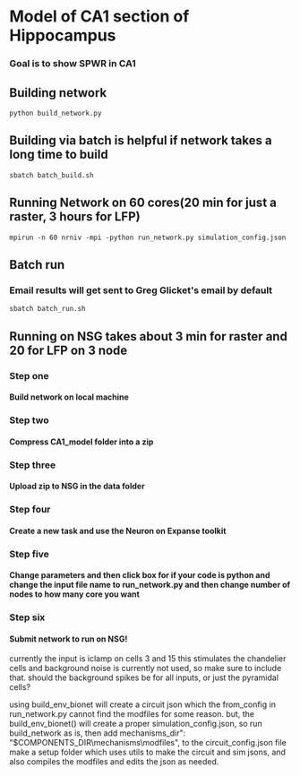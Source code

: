 # Model of CA1 section of Hippocampus
### Goal is to show SPWR in CA1
## Building network
```
python build_network.py
```
## Building via batch is helpful if network takes a long time to build
```
sbatch batch_build.sh
```
## Running Network on 60 cores(20 min for just a raster, 3 hours for LFP)
```
mpirun -n 60 nrniv -mpi -python run_network.py simulation_config.json
```
## Batch run
### Email results will get sent to Greg Glicket's email by default
```
sbatch batch_run.sh
```
## Running on NSG takes about 3 min for raster and 20 for LFP on 3 node
### Step one
#### Build network on local machine
### Step two
#### Compress CA1_model folder into a zip
### Step three
#### Upload zip to NSG in the data folder
### Step four
#### Create a new task and use the Neuron on Expanse toolkit
### Step five
#### Change parameters and then click box for if your code is python and change the input file name to run_network.py and then change number of nodes to how many core you want
### Step six
#### Submit network to run on NSG!



currently the input is iclamp on cells 3 and 15
this stimulates the chandelier cells and 
background noise is currently not used, so make sure to include that.
should the background spikes be for all inputs, or just the pyramidal cells?


using build_env_bionet will create a circuit json which the from_config in run_network.py cannot find the modfiles for some reason.
but, the build_env_bionet() will create a proper simulation_config.json, so run build_network as is,
then add mechanisms_dir": "$COMPONENTS_DIR\\mechanisms\\modfiles",
to the circuit_config.json file
make a setup folder which uses utils to make the circuit and sim jsons, and also compiles the modfiles and edits the json as needed.